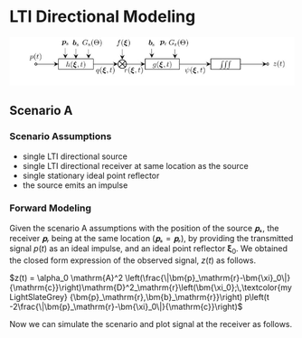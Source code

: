 # LTI Directional Modeling

![](https://raw.githubusercontent.com/NMSU-ISA/LTVsystems/main/docs/src/assets/LTI_Dir_model.png)

## Scenario A

### Scenario Assumptions

  * single LTI directional source
  * single LTI directional receiver at same location as the source
  * single stationary ideal point reflector
  * the source emits an impulse

### Forward Modeling

Given the scenario A assumptions with the position of the source $𝐩ₛ$, the receiver $𝐩ᵣ$ being at the same location $(𝐩ₛ=𝐩ᵣ)$, by providing the transmitted signal $p(t)$ as an ideal impulse, and an ideal point reflector $\bm{\xi}_0$. We obtained the closed form expression of the observed signal, $z(t)$ as follows.

$z(t) = \alpha_0 \mathrm{A}^2
\left(\frac{\|\bm{p}_\mathrm{r}-\bm{\xi}_0\|}
{\mathrm{c}}\right)\mathrm{D}^2_\mathrm{r}\left(\bm{\xi_0};\,\textcolor{myLightSlateGrey}
{\bm{p}_\mathrm{r},\bm{b}_\mathrm{r}}\right)
p\left(t -2\frac{\|\bm{p}_\mathrm{r}-\bm{\xi}_0\|}{\mathrm{c}}\right)$

Now we can simulate the scenario and plot signal at the receiver as follows.
